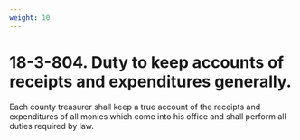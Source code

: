 ```yaml
---
weight: 10
---
```


# 18-3-804.    Duty to keep accounts of receipts and expenditures generally.
Each county treasurer shall keep a true account of the receipts and expenditures of all monies which come into his office and shall perform all duties required by law.
